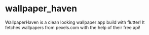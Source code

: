 # wallpaper_haven

WallpaperHaven is a clean looking wallpaper app build with flutter! It fetches wallpapers from pexels.com with the help of their free api!
